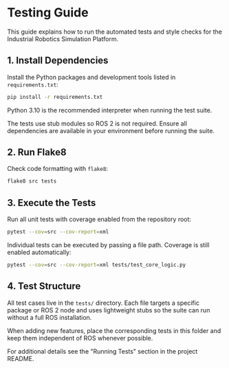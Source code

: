 # Testing Guide

This guide explains how to run the automated tests and style checks for the Industrial Robotics Simulation Platform.

## 1. Install Dependencies

Install the Python packages and development tools listed in `requirements.txt`:

```bash
pip install -r requirements.txt
```
Python 3.10 is the recommended interpreter when running the test suite.

The tests use stub modules so ROS&nbsp;2 is not required. Ensure all dependencies are available in your environment before running the suite.

## 2. Run Flake8

Check code formatting with `flake8`:

```bash
flake8 src tests
```

## 3. Execute the Tests

Run all unit tests with coverage enabled from the repository root:

```bash
pytest --cov=src --cov-report=xml
```

Individual tests can be executed by passing a file path. Coverage is still
enabled automatically:

```bash
pytest --cov=src --cov-report=xml tests/test_core_logic.py
```

## 4. Test Structure

All test cases live in the `tests/` directory. Each file targets a specific package or ROS&nbsp;2 node and uses lightweight stubs so the suite can run without a full ROS installation.

When adding new features, place the corresponding tests in this folder and keep them independent of ROS whenever possible.


For additional details see the "Running Tests" section in the project README.
